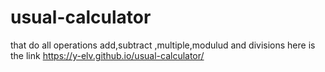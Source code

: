 # usual-calculator
that do all operations add,subtract ,multiple,modulud and divisions
here is the link https://y-elv.github.io/usual-calculator/
